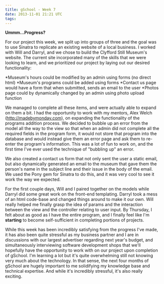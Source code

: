 ```yaml
---
title: gSchool - Week 7
date: 2013-11-01 21:21 UTC
tags:
---
```

**Ummm...Progress?**

For our project this week, we split up into groups of three and the goal was to use Sinatra to replicate an existing website of a local business. I worked with Will and Darryl, and we chose to build the Clyfford Still Museum's website. The current site incorporated many of the skills that we were looking to learn, and we prioritized our project by laying out our desired functionality: 

*Museum's hours could be modified by an admin using forms (no direct html)
*Museum's programs could be added using forms
*Contact us page would have a form that when submitted, sends an email to the user
*Photos page could by dynamically changed by an admin using photo upload function

We managed to complete all these items, and were actually able to expand on them a bit. I had the opportunity to work with my mentors, Alex Welch (http://madebymonday.com), on expanding the functionality of the programs addition process. We decided to bubble up an error from the model all the way to the view so that when an admin did not complete all the required fields in the program form, it would not store that program into the database and would instead give them an error page and ask them to re-enter the program's information. This was a lot of fun to work on, and the first time I've ever used the technique of "bubbling up" an error. 

We also created a contact us form that not only sent the user a static email, but also dynamically generated an email to the museum that gave them the person's name in the subject line and their issue in the body of the email. We used the Pony gem for Sinatra to do this, and it was very cool to see it work the way we expected.

For the first couple days, Will and I paired together on the models while Darryl did some great work on the front-end templating. Darryl took a mess of an html code-base and changed things around to make it our own. Will really helped me finally grasp the idea of params and the interaction between the view and the controller relating to user input. By Thursday, I felt about as good as I have the entire program, and I finally feel like I'm **starting** to become self-sufficient in completing portions of projects.

While this week has been incredibly satisfying from the progress I've made, it has also been quite stressful as my business partner and I are in discussions with our largest advertiser regarding next year's budget, and simultaneously interviewing software development shops that we'll hopefully have the opportunity to work with on our project upon completion of gSchool. I'm learning a lot but it's quite overwhelming still not knowing very much about the technology. In that sense, the next four months of gSchool are hugely important to me solidifying my knowledge base and technical expertise. And while it's incredibly stressful, it's also really exciting.




